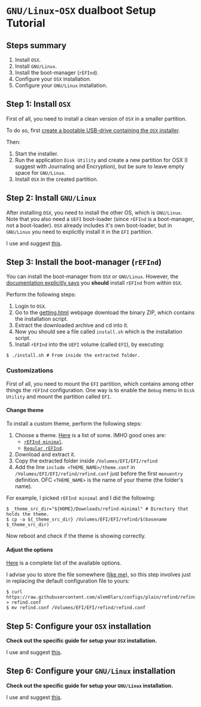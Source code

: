 # `GNU/Linux`-`OSX` dualboot Setup Tutorial

## Steps summary

1. Install `OSX`.
2. Install `GNU/Linux`.
3. Install the boot-manager (`rEFInd`).
4. Configure your `OSX` installation.
5. Configure your `GNU/Linux` installation.

## Step 1: Install `OSX`

First of all, you need to install a clean version of `OSX` in a smaller partition.

To do so, first [create a bootable USB-drive containing the `OSX` installer](../osx/tips/bootable_usb_installer.md).

Then:

1. Start the installer.
2. Run the application `Disk Utility` and create a new partition for OSX (I suggest with Journaling and Encryption), but be sure to leave empty space for `GNU/Linux`.
3. Install `OSX` in the created partition.

## Step 2: Install `GNU/Linux`

After installing `OSX`, you need to install the other OS, which is `GNU/Linux`.
Note that you also need a `UEFI` boot-loader (since `rEFInd` is a boot-manager, not a boot-loader). `OSX` already includes it's own boot-loader, but in `GNU/Linux` you need to explicitly install it in the `EFI` partition.

I use and suggest [this](../nixos/installation/README.md).

## Step 3: Install the boot-manager (`rEFInd`)

You can install the boot-manager from `OSX` or `GNU/Linux`. However, the [documentation explicitly says](http://rodsbooks.com/refind/installing.html#installsh) you **should** install `rEFInd` from within `OSX`.

Perform the following steps:

1. Login to `OSX`.
2. Go to the [getting.html](http://rodsbooks.com/refind/getting.html) webpage download the binary ZIP, which contains the installation script.
3. Extract the downloaded archive and cd into it.
4. Now you should see a file called `install.sh` which is the installation script.
5. Install `rEFInd` into the `UEFI` volume (called `EFI`), by executing:
   
  ```ShellSession
  $ ./install.sh # From inside the extracted folder.
  ```

### Customizations

First of all, you need to mount the `EFI` partition, which contains among other things the `rEFInd` configuration. One way is to enable the `Debug` menu in `Disk Utility` and mount the partition called `EFI`.

#### Change theme

To install a custom theme, perform the following steps:

1. Choose a theme.
   [Here](http://rodsbooks.com/refind/themes.html) is a list of some.
   IMHO good ones are:
   * [`rEFInd minimal`](https://github.com/EvanPurkhiser/rEFInd-minimal).
   * [`Regular rEFInd`](http://munlik.deviantart.com/art/Regular-rEFInd-theme-512091944).
1. Download and extract it.
2. Copy the extracted folder inside `/Volumes/EFI/EFI/refind`
3. Add the line `include <THEME_NAME>/theme.conf` in `/Volumes/EFI/EFI/refind/refind.conf` just before the first `menuentry` definition. OFC `<THEME_NAME>` is the name of your theme (the folder's name).

For example, I picked `rEFInd minimal` and I did the following:

```ShellSession
$ _theme_src_dir="${HOME}/Downloads/refind-minimal" # Directory that holds the theme.
$ cp -a ${_theme_src_dir} /Volumes/EFI/EFI/refind/$(basename $_theme_src_dir)
```

Now reboot and check if the theme is showing correctly.

#### Adjust the options

[Here](http://www.rodsbooks.com/refind/configfile.html#adjusting) is a complete list of the available options.

I advise you to store the file somewhere ([like me]()), so this step involves just in replacing the default configuration file to yours:

```ShellSession
$ curl https://raw.githubusercontent.com/alem0lars/configs/plain/refind/refind_julia.conf > refind.conf
$ mv refind.conf /Volumes/EFI/EFI/refind/refind.conf
```

## Step 5: Configure your `OSX` installation

**Check out the specific guide for setup your `OSX` installation.**

I use and suggest [this](../osx/README.md).

## Step 6: Configure your `GNU/Linux` installation

**Check out the specific guide for setup your `GNU/Linux` installation.**

I use and suggest [this](../nixos/configuration/README.md).
